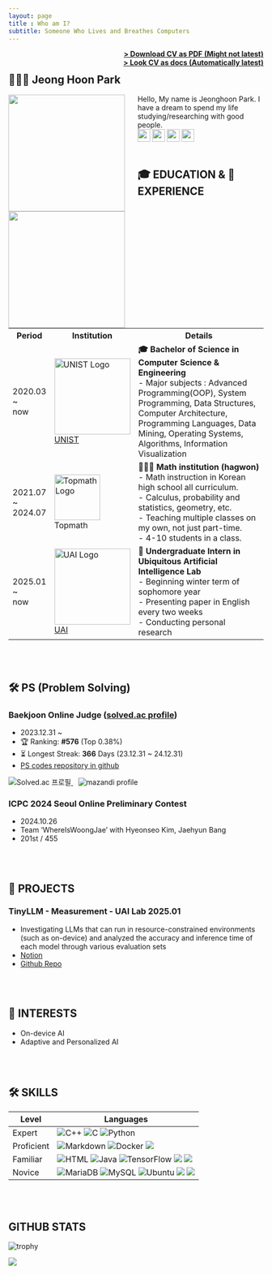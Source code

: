 ```yaml
---
layout: page
title : Who am I?
subtitle: Someone Who Lives and Breathes Computers
---
```

<span style="float: right; "><a href="{{ '/pdf_files/CV_JeonghoonPark.pdf' | prepend: relative_url }}"><strong>> Download CV as PDF (Might not latest)</strong></a> </span>  
<span style="float: right; "><a href="https://docs.google.com/document/d/1bB1oRGQLz7CdFOSeQ7TDATfNh-0aqKD9yZqbrmqVTZc/edit?usp=sharing"><strong>> Look CV as docs (Automatically latest)</strong></a> </span>

<!-- For Github -->
<!-- [![Hits](https://hits.seeyoufarm.com/api/count/incr/badge.svg?url=https%3A%2F%2Fgithub.com%2Fhoonably&count_bg=%23B5E1FF&title_bg=%2383B2FF&icon=smugmug.svg&icon_color=%23E7E7E7&title=VISIT&edge_flat=false)](https://github.com/hoonably) -->

## 🧑🏻‍💻 Jeong Hoon Park
<div class="two-images" style="text-align: left;">
  <img src="{{ '/assets/img/profile1.jpg' | prepend: relative_url }}" style="height: 230px; width: auto; display: inline-block; margin-right: 5%; object-fit: cover; float: left;">
  <img src="{{ '/assets/img/profile3.jpg' | prepend: relative_url }}" style="height: 230px; width: auto; display: inline-block; margin-right: 5%; object-fit: cover; float: left;">
</div>
Hello, My name is Jeonghoon Park.  
I have a dream to spend my life studying/researching with good people.
<div>
  <a href="https://hoonably.github.io/"><img src="https://img.shields.io/badge/-Website-EF4223?style=flat&logo=codeigniter&logoColor=white&" style="height: 25px; display: inline-block;"></a>
  <a href="https://github.com/hoonably"><img src="https://img.shields.io/badge/-Github-181717?style=flat&logo=GitHub&logoColor=white&" style="height: 25px; display: inline-block;"></a>
  <a href="https://www.linkedin.com/in/hoonably"><img src="https://img.shields.io/badge/linkedin-0A66C2?style=flat&logo=linkedin&logoColor=white&" style="height: 25px; display: inline-block;"></a>
  <a href="https://www.instagram.com/hoonably"><img src="https://img.shields.io/badge/Instagram-E4405F?style=flat&logo=instagram&logoColor=white&" style="height: 25px; display: inline-block;"></a>
</div>

<br>

## 🎓 EDUCATION & 💼 EXPERIENCE
<table>
  <tr>
    <th>Period</th>
    <th>Institution</th>
    <th>Details</th>
  </tr>
  <tr>
    <td>2020.03<br>~<br>now</td>
    <td>
      <img src="https://github.com/user-attachments/assets/9202b661-f7a6-4d80-9b4f-10f1bc5a7654" width="150" alt="UNIST Logo"/><br>
      <a href="https://www.unist.ac.kr/" target="_blank">UNIST</a>
    </td>
    <td style="text-align: left;">  <!-- detail -->
      <b>🎓 Bachelor of Science in Computer Science & Engineering</b><br>
      - Major subjects : Advanced Programming(OOP), System Programming,	 Data Structures, Computer Architecture, Programming Languages, Data Mining, Operating Systems, Algorithms, Information Visualization
    </td>
  </tr>
  <tr>
    <td>2021.07<br>~<br>2024.07</td>
    <td>
    <img src="https://github.com/user-attachments/assets/40592a8c-56c4-442e-bf8f-15a40e25f7ed" width="90" alt="Topmath Logo"/><br>
    Topmath
    </td>
    <td style="text-align: left;">  <!-- detail -->
      <b>🧑🏻‍🏫 Math institution (hagwon)</b><br>
      - Math instruction in Korean high school all curriculum.<br>
      - Calculus, probability and statistics, geometry, etc.<br>
      - Teaching multiple classes on my own, not just part-time.<br>  
      - 4-10 students in a class.<br>
    </td>
  </tr>
  <tr>
    <td>2025.01<br>~<br>now</td>
    <td>
      <img src="https://github.com/user-attachments/assets/61a0d2c3-2b5d-4809-a8f2-e9288681715e" width="150" alt="UAI Logo"/><br>
      <a href="https://sites.google.com/view/uailab/home?authuser=0">UAI</a>
    </td>
    <td style="text-align: left;">  <!-- detail -->
      <b>🥼 Undergraduate Intern in Ubiquitous Artificial Intelligence Lab</b><br>
      - Beginning winter term of sophomore year<br>
      - Presenting paper in English every two weeks<br>
      - Conducting personal research<br>
    </td>
  </tr>
</table>
<br><br>

<!--
글자색 넣기
<p>$\huge{\rm{\color{#5ad7b7}큰글씨\ 로만체\ 초록색}}$</p>
<p>$\bf{\large{\color{#6580DD}두꺼운\ 글씨체,\ 큰글씨,\ 파란색}}$</p>
<p>$\it{\large{\color{#DD6565}이텔릭체,\ 큰글씨,\ 빨간색}}$</p>
-->

## 🛠 PS (Problem Solving)
### Baekjoon Online Judge (<a href="https://solved.ac/hoonably" target="_blank">solved.ac profile</a>)
  - 2023.12.31 ~ 
  - 🏆 Ranking: **#576** (Top 0.38%)
  - ⏳ Longest Streak: **366** Days (23.12.31 ~ 24.12.31)
  - <a href="https://github.com/hoonably/PS" target="_blank">PS codes repository in github</a>

  <a href="https://solved.ac/hoonably" style="margin-right: 10px;" target="_blank">
    <img src="http://mazassumnida.wtf/api/v2/generate_badge?boj=hoonably" alt="Solved.ac 프로필" style="display: inline-block;">
  </a>
  <a href="https://solved.ac/hoonably" target="_blank">
    <img src="http://mazandi.herokuapp.com/api?handle=hoonably&theme=dark" alt="mazandi profile" style="display: inline-block;">
  </a>

### ICPC 2024 Seoul Online Preliminary Contest 
  - 2024.10.26
  - Team ‘WhereIsWoongJae’ with Hyeonseo Kim, Jaehyun Bang
  - 201st / 455

<br><br>

## 🚀 PROJECTS
### **TinyLLM** - Measurement - UAI Lab <span class="about__date">2025.01</span>  
- Investigating LLMs that can run in resource-constrained environments (such as on-device) and analyzed the accuracy and inference time of each model through various evaluation sets
- <a href="https://foil-plant-837.notion.site/Jetson-Nano-181451cf7b798058b1d0dc189ab6d30d?pvs=4">Notion</a>
- <a href="https://github.com/hoonably/TinyLLM">Github Repo</a>

<br><br>

## 🔭 INTERESTS

- On-device AI
- Adaptive and Personalized AI

<br><br>

## 🛠 SKILLS 
<table>
  <thead>
    <tr>
      <th>Level</th>
      <th>Languages</th>
    </tr>
  </thead>
  <tbody>
    <tr>
      <td>Expert</td>
      <td>
        <img src="https://img.shields.io/badge/C++-00599C?style=flat&logo=cplusplus&logoColor=white" alt="C++" style="display: inline-block;">
        <img src="https://img.shields.io/badge/C-A8B9CC?style=flat&logo=c&logoColor=white" alt="C" style="display: inline-block;">
        <img src="https://img.shields.io/badge/Python-ECD53F?style=flat&logo=Python&logoColor=white" alt="Python" style="display: inline-block;">
      </td>
    </tr>
    <tr>
      <td>Proficient</td>
      <td>
        <img src="https://img.shields.io/badge/Markdown-000000?style=flat&logo=markdown&logoColor=white" alt="Markdown" style="display: inline-block;">
        <img src="https://img.shields.io/badge/Docker-2496ED?style=flat&logo=Docker&logoColor=white" alt="Docker" style="display: inline-block;"/> 
        <img src="https://img.shields.io/badge/Visual Studio Code-007ACC?style=flat&logo=Visual Studio Code&logoColor=white" style="display: inline-block;">
      </td>
    </tr>
    <tr>
      <td>Familiar</td>
      <td>
        <img src="https://img.shields.io/badge/HTML-E34F26?style=flat&logo=html5&logoColor=white" alt="HTML" style="display: inline-block;">
        <img src="https://img.shields.io/badge/Java-FF7800?style=flat&logo=OpenJDK&logoColor=white" alt="Java" style="display: inline-block;">
        <img src="https://img.shields.io/badge/TensorFlow-FF6F00?style=flat&logo=TensorFlow&logoColor=white" alt="TensorFlow" style="display: inline-block;"/>
        <img src="https://img.shields.io/badge/Anaconda-44A833?style=flat&logo=Anaconda&logoColor=white" style="display: inline-block;">
        <img src="https://img.shields.io/badge/GitHub-181717?style=flat&logo=GitHub&logoColor=white" style="display: inline-block;">
      </td>
    </tr>
    <tr>
      <td>Novice</td>
      <td>
        <img src="https://img.shields.io/badge/MariaDB-003545?style=flat&logo=MariaDB&logoColor=white" alt="MariaDB" style="display: inline-block;">
        <img src="https://img.shields.io/badge/MySQL-4479A1?style=flat&logo=MySQL&logoColor=white" alt="MySQL" style="display: inline-block;">
        <img src="https://img.shields.io/badge/Ubuntu-E95420?style=flat&logo=Ubuntu&logoColor=white" alt="Ubuntu" style="display: inline-block;"> 
        <img src="https://img.shields.io/badge/Google Colab-F9AB00?style=flat&logo=Google Colab&logoColor=white" style="display: inline-block;">
        <img src="https://img.shields.io/badge/JSON-000000?style=flat&logo=json&logoColor=white" style="display: inline-block;">
      </td>
    </tr>
  </tbody>
</table>

<!--
![CSS](https://img.shields.io/badge/CSS-1572B6?style=flat&logo=css3&logoColor=white)
<img src="https://img.shields.io/badge/-Spring Boot-6DB33F?style=flat&logo=SpringBoot&logoColor=white"/>
<img src="https://img.shields.io/badge/-Gradle-02303A?style=flat&logo=Gradle"/>
<img src="https://img.shields.io/badge/-Flask-000000?style=flat&logo=Flask"/> 
<img src="https://img.shields.io/badge/TensorFlow-FF6F00?style=flat&logo=TensorFlow&logoColor=white"/>
<img src="https://img.shields.io/badge/PHP-777BB4?style=flat&logo=PHP&logoColor=white"/>
<img src="https://img.shields.io/badge/Laravel-FF2D20?style=flat&logo=Laravel&logoColor=white"/>
<img src="https://img.shields.io/badge/Firebase-FFCA28?style=flat&logo=Firebase&logoColor=white"/>
<img src="https://img.shields.io/badge/Amazon AWS-232F3E?style=flat&logo=Amazon AWS&logoColor=white"/> 
<img src="https://img.shields.io/badge/Ubuntu-E95420?style=flat&logo=Ubuntu&logoColor=white"/> 
<img src="https://img.shields.io/badge/Docker-2496ED?style=flat&logo=Docker&logoColor=white"/> 
<img src="https://img.shields.io/badge/NGINX-009639?style=flat&logo=NGINX&logoColor=white"/>
-->

<br><br>

## GITHUB STATS

<!-- https://github.com/ryo-ma/github-profile-trophy -->
<!-- <p align="left"> <a href="https://github.com/ryo-ma/github-profile-trophy"><img src="https://github-profile-trophy.vercel.app/?username=hoonably&theme=onedark" alt="hoonably" /></a> </p> -->

![trophy](https://github-profile-trophy.vercel.app/?username=hoonably&title=MultiLanguage,Commits,Experience,Organizations,Repositories,PullRequest,Followers&column=5)
<!-- Github에서는 &theme=onedark 사용 -->
<!-- ![trophy](https://github-profile-trophy.vercel.app/?username=hoonably&title=MultiLanguage,Commits,Experience,Organizations,Repositories,PullRequest,Followers&column=8&theme=onedark) -->

<img src="https://ghchart.rshah.org/hoonably" />
<!-- <img src="https://github-readme-stats.vercel.app/api/top-langs/?username=hoonably&layout=compact&hide=javascript,css,scss&theme=dracula&langs_count=8"/> -->